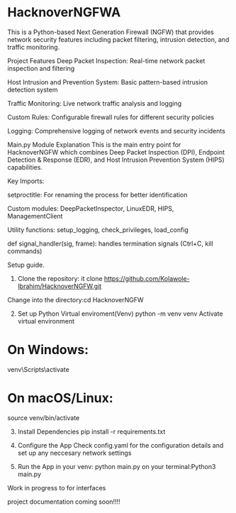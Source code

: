 # HacknoverNGFWA 
 This is a Python-based Next Generation Firewall (NGFW) that provides network security features including packet filtering, intrusion detection, and traffic monitoring.

 Project Features
Deep Packet Inspection: Real-time network packet inspection and filtering

Host Intrusion and Prevention System: Basic pattern-based intrusion detection system

Traffic Monitoring: Live network traffic analysis and logging

Custom Rules: Configurable firewall rules for different security policies

Logging: Comprehensive logging of network events and security incidents

Main.py Module Explanation
This is the main entry point for HacknoverNGFW which combines Deep Packet Inspection (DPI), Endpoint Detection & Response (EDR), and Host Intrusion Prevention System (HIPS) capabilities.

Key Imports:

setproctitle: For renaming the process for better identification

Custom modules: DeepPacketInspector, LinuxEDR, HIPS, ManagementClient

Utility functions: setup_logging, check_privileges, load_config

def signal_handler(sig, frame): handles termination signals (Ctrl+C, kill commands)

Setup guide.
1. Clone the repository: it clone https://github.com/Kolawole-Ibrahim/HacknoverNGFW.git

Change into the directory:cd HacknoverNGFW

2. Set up Python Virtual enviroment(Venv)
python -m venv venv
Activate virtual environment
# On Windows:
venv\Scripts\activate
# On macOS/Linux:
source venv/bin/activate

3. Install Dependencies
pip install -r requirements.txt

4. Configure the App
Check config.yaml for the configuration details and set up any neccesary network settings 

5. Run the App
in your venv: python main.py
on your terminal:Python3 main.py


Work in progress to for interfaces 

project documentation coming soon!!!!
